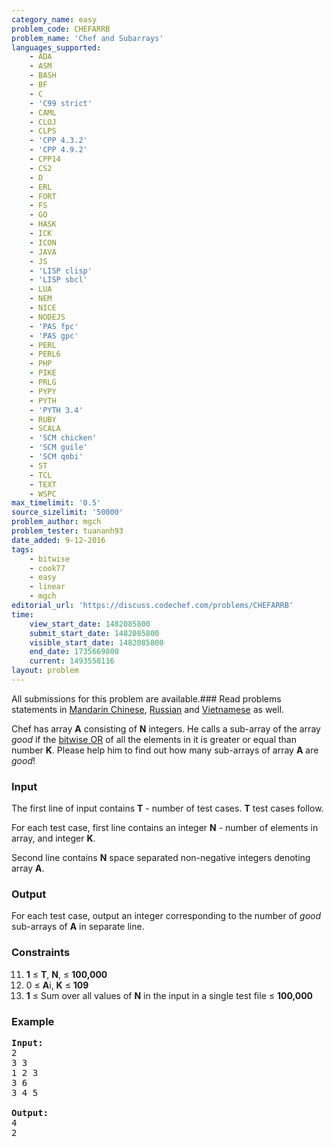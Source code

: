 ```yaml
---
category_name: easy
problem_code: CHEFARRB
problem_name: 'Chef and Subarrays'
languages_supported:
    - ADA
    - ASM
    - BASH
    - BF
    - C
    - 'C99 strict'
    - CAML
    - CLOJ
    - CLPS
    - 'CPP 4.3.2'
    - 'CPP 4.9.2'
    - CPP14
    - CS2
    - D
    - ERL
    - FORT
    - FS
    - GO
    - HASK
    - ICK
    - ICON
    - JAVA
    - JS
    - 'LISP clisp'
    - 'LISP sbcl'
    - LUA
    - NEM
    - NICE
    - NODEJS
    - 'PAS fpc'
    - 'PAS gpc'
    - PERL
    - PERL6
    - PHP
    - PIKE
    - PRLG
    - PYPY
    - PYTH
    - 'PYTH 3.4'
    - RUBY
    - SCALA
    - 'SCM chicken'
    - 'SCM guile'
    - 'SCM qobi'
    - ST
    - TCL
    - TEXT
    - WSPC
max_timelimit: '0.5'
source_sizelimit: '50000'
problem_author: mgch
problem_tester: tuananh93
date_added: 9-12-2016
tags:
    - bitwise
    - cook77
    - easy
    - linear
    - mgch
editorial_url: 'https://discuss.codechef.com/problems/CHEFARRB'
time:
    view_start_date: 1482085800
    submit_start_date: 1482085800
    visible_start_date: 1482085800
    end_date: 1735669800
    current: 1493558116
layout: problem
---
```

All submissions for this problem are available.###  Read problems statements in [Mandarin Chinese](http://www.codechef.com/download/translated/COOK77/mandarin/CHEFARRB.pdf), [Russian](http://www.codechef.com/download/translated/COOK77/russian/CHEFARRB.pdf) and [Vietnamese](http://www.codechef.com/download/translated/COOK77/vietnamese/CHEFARRB.pdf) as well.

Chef has array **A** consisting of **N** integers. He calls a sub-array of the array _good_ if the [bitwise OR](https://en.wikipedia.org/wiki/Bitwise_operation#OR) of all the elements in it is greater or equal than number **K**. Please help him to find out how many sub-arrays of array **A** are _good_!

### Input

The first line of input contains **T** - number of test cases. **T** test cases follow.

For each test case, first line contains an integer **N** - number of elements in array, and integer **K**.

Second line contains **N** space separated non-negative integers denoting array **A**.

### Output

For each test case, output an integer corresponding to the number of _good_ sub-arrays of **A** in separate line.

### Constraints

11. **1** ≤ **T**, **N**, ≤ **100,000**
12. 0 ≤ **A**i, **K** ≤ **109**
13. **1** ≤ Sum over all values of **N** in the input in a single test file ≤ **100,000**
### Example

<pre><b>Input:</b>
2
3 3
1 2 3
3 6
3 4 5

<b>Output:</b>
4
2
</pre>